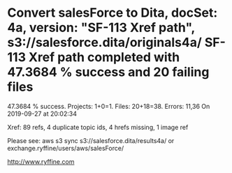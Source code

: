# Convert salesForce to Dita, docSet: 4a, version: "SF-113 Xref path", s3://salesforce.dita/originals4a/ SF-113 Xref path completed with 47.3684 % success and 20 failing files

47.3684 % success. Projects: 1+0=1.  Files: 20+18=38. Errors: 11,36  On 2019-09-27 at 20:02:34

Xref: 89 refs, 4 duplicate topic ids, 4 hrefs missing, 1 image ref

Please see: aws s3 sync s3://salesforce.dita/results4a/ or exchange.ryffine/users/aws/salesForce/

http://www.ryffine.com
